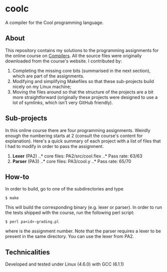 coolc
========

A compiler for the Cool programming language.

About
--------
This repository contains my solutions to the programming assignments for the
online course on [Compilers](https://lagunita.stanford.edu/courses/Engineering/Compilers/Fall2014/about).
All the source files were originally downloaded from the course's website. I
contributed by:
1. Completing the missing core bits (summarised in the next section), which
   are part of the assignments.
2. Modifying and simplifying Makefiles so that these sub-projects build nicely
   on my Linux machine;
3. Moving the files around so that the structure of the projects are a bit more
   straightforward (originally these projects were designed to use a lot of
   symlinks, which isn't very GitHub friendly).

Sub-projects
------------
In this online course there are four programming assignments. Weirdly enough
the numbering starts at 2 (consult the course's content for explanation).
Here's a quick summary of each project with a list of files that I had to
modify in order to pass the assignment.

1. **Lexer** (PA2)
    ..* core files: PA2/src/cool.flex
    ..* Pass rate: 63/63
2. **Parser** (PA3)
    ..* core files: PA3/cool.y
    ..* Pass rate: 65/70

How-to
-------
In order to build, go to one of the subdirectories and type
```
$ make
```
This will build the corresponding binary (e.g. lexer or parser). In order to run the tests shipped
with the course, run the following perl script:
```
$ perl pa<id>-grading.pl
```
where <id> is the assignment number. Note that the parser requires a lexer to
be present in the same directory. You can use the lexer from PA2.

Technicalities
--------------
Developed and tested under Linux (4.6.0) with GCC (6.1.1)
